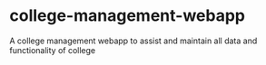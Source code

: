 # college-management-webapp
A college management webapp to assist and maintain all data and functionality of college
